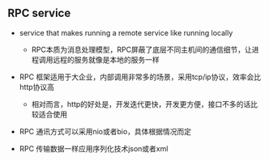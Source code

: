 ## RPC service

* service that makes running a remote service like running locally
    - RPC本质为消息处理模型，RPC屏蔽了底层不同主机间的通信细节，让进程调用远程的服务就像是本地的服务一样

* RPC 框架适用于大企业，内部调用非常多的场景，采用tcp/ip协议，效率会比http协议高
    - 相对而言，http的好处是，开发迭代更快，开发更方便，接口不多的话比较适合使用


* RPC 通讯方式可以采用nio或者bio，具体根据情况而定

* RPC 传输数据一样应用序列化技术json或者xml

